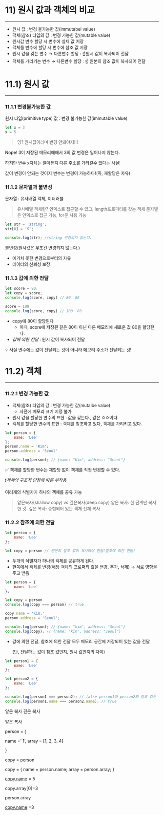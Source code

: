# 11) 원시 값과 객체의 비교

---

- 원시 값 : 변경 불가능한 값(immutabel value)
- 객체(참조) 타입의 값 : 변경 가능한 값(mutable value)
- 원시값 변수 할당 시 변수에 실제 값 저장
- 객체를 변수에 할당 시 변수에 참조 값 저장
- 원시 값을 갖는 변수 → 다른변수 할당 : ☝️원시 값이 복사되어 전달
- 객체를 가리키는 변수 → 다른변수 할당 : ☝️ 원본의 참조 값이 복사되어 전달

# 11.1) 원시 값

---

### 11.1.1 변경불가능한 값

원시 타입(primitive type) 값 : 변경 불가능한 값(immutable value) 

```jsx
let x = 3
x = 5
```

> 잉? 원시값이라며 변경 안돼야지!!!
> 

Nope! 3이 저장된 메모리에에서 3의 값 변경은 일어나지 않는다.

하지만 변수 x자체는 얼마든지 다른 주소를 가리킬수 있다는 사실!

값이 변경이 안되는 것이지 변수는 변경이 가능하다!(즉, 재할당은 자유)

### 11.1.2 문자열과 불변성

문자열 : 유사배열 객체, 이터러블

> 유사배열 객체란?
인덱스로 접근할 수 있고, length프로퍼티를 갖는 객체
문자열은 인덱스로 접근 가능, for문 사용 가능
> 

```jsx
let str = 'string';
str[0] = 'S';

console.log(str); //string 변경되지 않는다.
```

불변성(원시값은 무조건 변경되지 않는다.)

- 예기치 못한 변경으로부터의 자유
- 데이터의 신뢰성 보장

### 11.1.3 값에 의한 전달

```jsx
let score = 80;
let copy = score;
console.log(score, copy) // 80  80

score = 100
console.log(score, copy) // 100  80
```

- copy에 80이 할당된다
    - 이때, score에 저장된 같은 80이 아닌 다른 메모리에 새로운 값 80을 할당한다.
- *값에 의한 전달* : 원시 값이 복사되어 전달

<aside>
💡 사실 변수에는 값이 전달되는 것이 아니라 메모리 주소가 전달되는 것!

</aside>

# 11.2) 객체

---

### 11.2.1 변경 가능한 값

- 객체(참조) 타입의 값 : 변경 가능한 값(mutalbe value)
    - 사전에 메모리 크기 지정 불가
- 원시 값을 할당한 변수의 표현 : 값을 갖는다., 값은 ㅇㅇ이다.
- 객체를 할당한 변수의 표현 : 객체를 참조하고 있다, 객체를 가리키고 있다.

```jsx
let person = {
	name: 'Lee'
};
person.name = 'Kim';
person.address = 'Seoul'

console.log(person); // {name: "Kim", address: "Seoul"}
```

✅ 객체를 할당한 변수는 재할당 없이 객체를 직접 변경할 수 있다.

❗️*객체의 구조적 단점에 따른 부작용*

여러개의 식별자가 하나의 객체를 공유 가능

> 얕은복사(shallow copy) vs 깊은복사(deep copy)
얕은 복사: 한 단계만 복사한 것.
깊은 복사: 중첩되어 있는 객체 전체 복사
> 

### 11.2.2 참조에 의한 전달

```jsx
let person = {
	name: 'Lee'
};

let copy = person // 원본의 참조 값이 복사되어 전달(참조에 의한 전달)
```

- 두개의 식별자가 하나의 객체를 공유하게 된다.
- 한쪽에서 객체를 변경(해당 객체의 프로퍼티 값을 변경, 추가, 삭제) → 서로 영향을 주고 받음

```jsx
let person = {
	name: 'Lee'
};

let copy = person
console.log(copy === person) // true

copy.name = 'Kim;'
person.address = 'Seoul';

console.log(person); // {name: "kim", address: "Seoul"}
console.log(copy); // {name: "kim", address: "Seoul"}
```

- 값에 의한 전달, 참조에 의한 전달 모두 메모리 공간에 저장되어 있는 값을 전달

    (단, 전달하는 값이 참조 값인지, 원시 값인지의 차이)

```jsx
let person1 = {
	name: 'Lee'
};

let person2 = {
	name: 'Lee'
};

console.log(person1 === person2); // false person1과 person2의 참조 값은 다르다.
console.log(person1.name === person2.name); // true
```

얕은 복사 깊은 복사

얕은 복사 

person = { 

name =’ 1’,
array = [1, 2, 3, 4]

}

copy = person

copy = {
   name = person.name;
   array = person.array;
}

[copy.name](http://copy.name) = 5

copy.array[0]=3

person.array

[copy.name](http://copy.name) =3